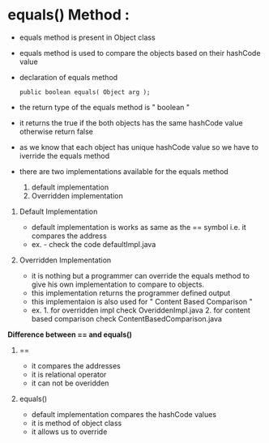 # equals() Method :

  - equals method is present in Object class
  - equals method is used to compare the objects based on their hashCode value
  - declaration of equals method

        public boolean equals( Object arg );

  - the return type of the equals method is " boolean "
  - it returns the true if the both objects has the same hashCode value otherwise return false

  - as we know that each object has unique hashCode value so we have to iverride the equals method

  - there are two implementations available for the equals method
      1. default implementation
      2. Overridden implementation

  1. Default Implementation
       - default implementation is works as same as the == symbol i.e. it compares the address
       - ex.
             - check the code  defaultImpl.java 
      
  2. Overridden Implementation
       - it is nothing but a programmer can override the equals method to give his own implementation to compare to objects.
       - this implementation returns the programmer defined output
       - this implementaion is also used for " Content Based Comparison "
       - ex.
             1. for overridden impl check  OveriddenImpl.java 
             2. for content based comparison check ContentBasedComparison.java 

**Difference between == and equals()**

1. ==
     - it compares the addresses
     - it is  relational operator
     - it can not be overidden
  
2. equals()
     - default implementation compares the hashCode values
     - it is method of object class
     - it allows us to override
